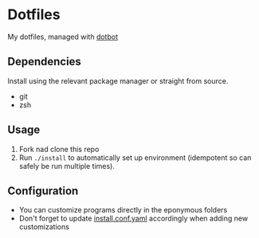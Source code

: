 # Dotfiles

My dotfiles, managed with [dotbot](https://github.com/anishathalye/dotbot/)

## Dependencies

Install using the relevant package manager or straight from source.

-   git
-   zsh

## Usage

1. Fork nad clone this repo
2. Run `./install` to automatically set up environment (idempotent so can safely be run multiple times).

## Configuration

-   You can customize programs directly in the eponymous folders
-   Don't forget to update [install.conf.yaml](install.conf.yaml) accordingly when adding new customizations
